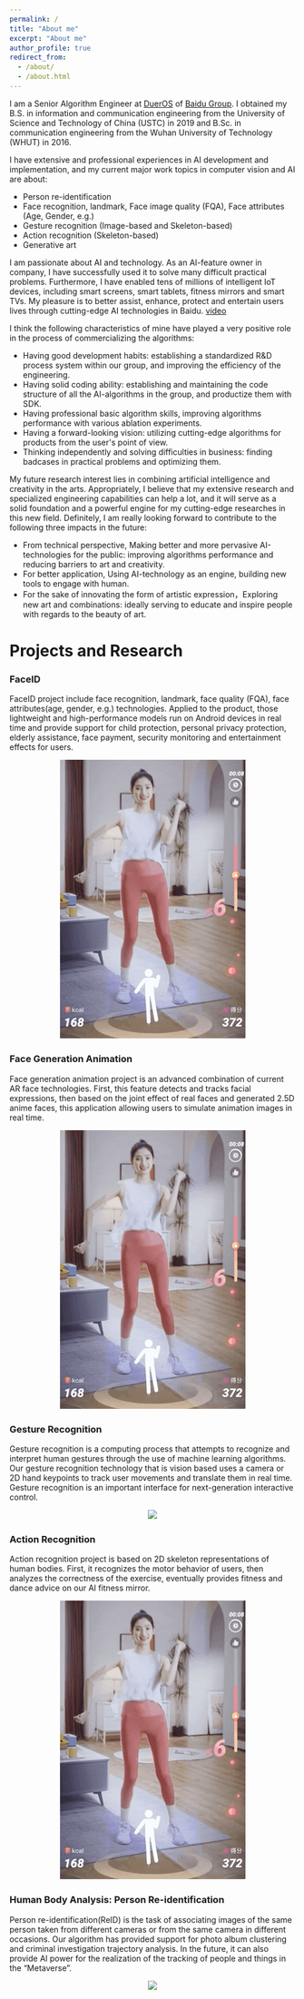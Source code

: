 ```yaml
---
permalink: /
title: "About me"
excerpt: "About me"
author_profile: true
redirect_from: 
  - /about/
  - /about.html
---
```


I am a Senior Algorithm Engineer at [DuerOS](https://dueros.baidu.com/) of [Baidu Group](https://www.baidu.com/). I obtained my B.S. in information and communication engineering from the University of Science and Technology of China (USTC) in 2019 and B.Sc. in communication engineering from the Wuhan University of Technology (WHUT) in 2016.

I have extensive and professional experiences in AI development and implementation, and my current major work topics in computer vision and AI are about: 
* Person re-identification
* Face recognition, landmark, Face image quality (FQA), Face attributes (Age, Gender, e.g.)
* Gesture recognition (Image-based and Skeleton-based) 
* Action recognition (Skeleton-based) 
* Generative art



I am passionate about AI and technology. As an AI-feature owner in company, I have successfully used it to solve many difficult practical problems. Furthermore, I have enabled tens of millions of intelligent IoT devices, including smart screens, smart tablets, fitness mirrors and smart TVs. My pleasure is to better assist, enhance, protect and entertain users lives through cutting-edge AI technologies in Baidu. [video](https://www.youtube.com/watch?v=MvWIDdO0Hmo)

I think the following characteristics of mine have played a very positive role in the process of commercializing the algorithms:
* Having good development habits: establishing a standardized R&D process system within our group, and improving the efficiency of the engineering.
* Having solid coding ability: establishing and maintaining the code structure of all the AI-algorithms in the group, and productize them with SDK.
* Having professional basic algorithm skills, improving algorithms performance with various ablation experiments.
* Having a forward-looking vision: utilizing cutting-edge algorithms for products from the user's point of view.
* Thinking independently and solving difficulties in business: finding badcases in practical problems and optimizing them.



My future research interest lies in combining artificial intelligence and creativity in the arts. Appropriately, I believe that my extensive research and specialized engineering capabilities can help a lot, and it will serve as a solid foundation and a powerful engine for my cutting-edge researches in this new field. Definitely, I am really looking forward to contribute to the following three impacts in the future: 
* From technical perspective, Making better and more pervasive AI-technologies for the public: improving algorithms performance and reducing barriers to art and creativity.
* For better application, Using AI-technology as an engine, building new tools to engage with human.
* For the sake of innovating the form of artistic expression，Exploring new art and combinations: ideally serving to educate and inspire people with regards to the beauty of art.



Projects and Research
======
### FaceID 
FaceID project include face recognition, landmark, face quality (FQA), face attributes(age, gender, e.g.) technologies. Applied to the product, those lightweight and high-performance models run on Android devices in real time and provide support for child protection, personal privacy protection, elderly assistance, face payment, security monitoring and entertainment effects for users.
<div align='center'>
  <img src='/images/action.gif'>
</div>

### Face Generation Animation
Face generation animation project is an advanced combination of current AR face technologies. First, this feature detects and tracks facial expressions, then based on the joint effect of real faces and generated 2.5D anime faces, this application allowing users to simulate animation images in real time.
<div align='center'>
  <img src='/images/action.gif'>
</div>


### Gesture Recognition
Gesture recognition is a computing process that attempts to recognize and interpret human gestures through the use of machine learning algorithms. Our gesture recognition technology that is vision based uses a camera or 2D hand keypoints to track user movements and translate them in real time. Gesture recognition is an important interface for next-generation interactive control.
<div align='center'>
  <img src='/images/gesture.gif'>
</div>


### Action Recognition
Action recognition project is based on 2D skeleton representations of human bodies. First, it recognizes the motor behavior of users, then analyzes the correctness of the exercise, eventually provides fitness and dance advice on our AI fitness mirror.
<div align='center'>
  <img src='/images/action.gif'>
</div>


### Human Body Analysis: Person Re-identification
Person re-identification(ReID) is the task of associating images of the same person taken from different cameras or from the same camera in different occasions. Our algorithm has provided support for photo album clustering and criminal investigation trajectory analysis. In the future, it can also provide AI power for the realization of the tracking of people and things in the “Metaverse”.
<div align='center'>
  <img src='/images/bio-photo.jpg'>
</div>

